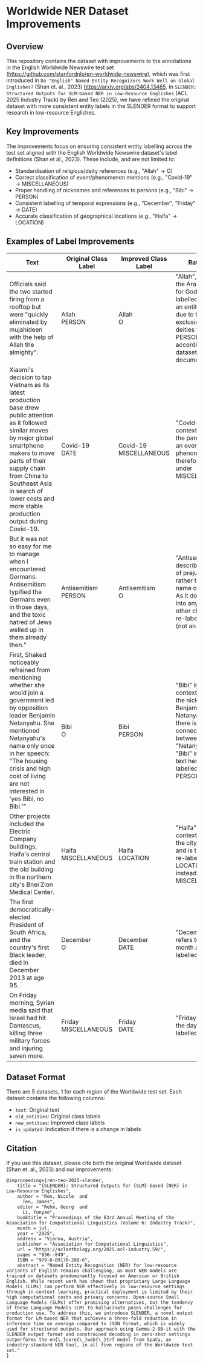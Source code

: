 # Worldwide NER Dataset Improvements

## Overview
This repository contains the dataset with improvements to the annotations in the English Worldwide Newswire test set (https://github.com/stanfordnlp/en-worldwide-newswire), which was first introduced in `Do "English" Named Entity Recognizers Work Well on Global Englishes?` (Shan et. al., 2023) https://arxiv.org/abs/2404.13465. In `SLENDER: Structured Outputs for SLM-based NER in Low-Resource Englishes` (ACL 2025 Industry Track) by Ren and Teo (2025), we have refined the original dataset with more consistent entity labels in the SLENDER format to support research in low-resource Englishes.

## Key Improvements
The improvements focus on ensuring consistent entity labelling across the test set aligned with the English Worldwide Newswire dataset's label definitions (Shan et al., 2023). These include, and are not limited to:
- Standardisation of religious/deity references (e.g., "Allah" → O)
- Correct classification of event/phenomenon mentions (e.g., "Covid-19" → MISCELLANEOUS) 
- Proper handling of nicknames and references to persons (e.g., "Bibi" → PERSON)
- Consistent labelling of temporal expressions (e.g., "December", "Friday" → DATE)
- Accurate classification of geographical locations (e.g., "Haifa" → LOCATION)

## Examples of Label Improvements

| Text | Original Class Label | Improved Class Label | Rationale |
|------|---------------------|---------------------|-----------|
| Officials said the two started firing from a rooftop but were "quickly eliminated by mujahideen with the help of Allah the almighty". | Allah <br> PERSON | Allah <br> O | "Allah", which is the Arabic word for God, is re-labelled as O (not an entity). This is due to the exclusion of deities from PERSON according to the dataset documentation. |
| Xiaomi's decision to tap Vietnam as its latest production base drew public attention as it followed similar moves by major global smartphone makers to move parts of their supply chain from China to Southeast Asia in search of lower costs and more stable production output during Covid-19. | Covid-19 <br> DATE | Covid-19 <br> MISCELLANEOUS | "Covid-19" in this context refers to the pandemic as an event or phenomenon, therefore falling under MISCELLANEOUS. |
| But it was not so easy for me to manage when I encountered Germans. Antisemitism typified the Germans even in those days, and the toxic hatred of Jews welled up in them already then." | Antisemitism <br> PERSON | Antisemitism <br> O | "Antisemitism" describes a form of prejudice, rather than a name of humans. As it does not fall into any of the other classes, it is re-labelled as O (not an entity). |
| First, Shaked noticeably refrained from mentioning whether she would join a government led by opposition leader Benjamin Netanyahu. She mentioned Netanyahu's name only once in her speech: "The housing crisis and high cost of living are not interested in 'yes Bibi, no Bibi.'" | Bibi <br> O | Bibi <br> PERSON | "Bibi" in this context refers to the nickname of Benjamin Netanyahu, and there is a clear connection between "Netanyahu" and "Bibi" in the same text hence re-labelled as PERSON. |
| Other projects included the Electric Company buildings, Haifa's central train station and the old building in the northern city's Bnei Zion Medical Center. | Haifa <br> MISCELLANEOUS | Haifa <br> LOCATION | "Haifa" in this context refers to the city in Israel, and is therefore re-labelled as LOCATION instead of MISCELLANEOUS. |
| The first democratically-elected President of South Africa, and the country's first Black leader, died in December 2013 at age 95. | December <br> O | December <br> DATE | "December" refers to the month and thus labelled as DATE. |
| On Friday morning, Syrian media said that Israel had hit Damascus, killing three military forces and injuring seven more. | Friday <br> MISCELLANEOUS | Friday <br> DATE | "Friday" refers to the day and thus labelled as DATE. |

## Dataset Format
There are 5 datasets, 1 for each region of the Worldwide test set. Each dataset contains the following columns:
- `text`: Original text
- `old_entities`: Original class labels
- `new_entities`: Improved class labels
- `is_updated`: Indication if there is a change in labels

## Citation
If you use this dataset, please cite both the original Worldwide dataset (Shan et. al., 2023) and our improvements:
```
@inproceedings{ren-teo-2025-slender,
    title = "{SLENDER}: Structured Outputs for {SLM}-based {NER} in Low-Resource Englishes",
    author = "Ren, Nicole  and
      Teo, James",
    editor = "Rehm, Georg  and
      Li, Yunyao",
    booktitle = "Proceedings of the 63rd Annual Meeting of the Association for Computational Linguistics (Volume 6: Industry Track)",
    month = jul,
    year = "2025",
    address = "Vienna, Austria",
    publisher = "Association for Computational Linguistics",
    url = "https://aclanthology.org/2025.acl-industry.59/",
    pages = "836--849",
    ISBN = "979-8-89176-288-6",
    abstract = "Named Entity Recognition (NER) for low-resource variants of English remains challenging, as most NER models are trained on datasets predominantly focused on American or British English. While recent work has shown that proprietary Large Language Models (LLMs) can perform NER effectively in low-resource settings through in-context learning, practical deployment is limited by their high computational costs and privacy concerns. Open-source Small Language Models (SLMs) offer promising alternatives, but the tendency of these Language Models (LM) to hallucinate poses challenges for production use. To address this, we introduce SLENDER, a novel output format for LM-based NER that achieves a three-fold reduction in inference time on average compared to JSON format, which is widely used for structured outputs. Our approach using Gemma-2-9B-it with the SLENDER output format and constrained decoding in zero-shot settings outperforms the en{\_}core{\_}web{\_}trf model from SpaCy, an industry-standard NER tool, in all five regions of the Worldwide test set."
}
```
